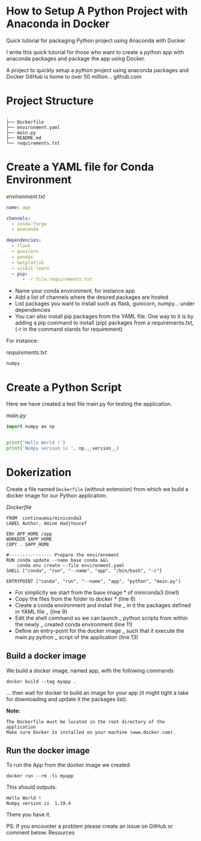 # How to Setup A Python Project with Anaconda in Docker

Quick tutorial for packaging Python project using Anaconda with Docker

I write this quick tutorial for those who want to create a python app with anaconda packages and package the app using Docker.

A project to quickly setup a python project using anaconda packages and Docker GitHub is home to over 50 million…
github.com

# Project Structure

```
.
├── Dockerfile
├── environment.yaml
├── main.py
├── README.md
└── requirements.txt
```

# Create a YAML file for Conda Environment

_environment.txt_

```yaml
name: app

channels:
  - conda-forge
  - anaconda

dependencies:
  - flask
  - gunicorn
  - pandas
  - matplotlib
  - scikit-learn
  - pip:
      - -r file:requirements.txt
```

- Name your conda environment, for instance app
- Add a list of channels where the desired packages are hosted
- List packages you want to install such as flask, gunicorn, numpy… under dependencies
- You can also install pip packages from the YAML file. One way to it is by adding a pip command to install (pip) packages from a requirements.txt, (-r in the command stands for requirement)

For instance:

_requirements.txt_

```
numpy
```

# Create a Python Script

Here we have created a test file main.py for testing the application.

_main.py_

```python
import numpy as np


print('Hello World !')
print('Numpy version is ', np.__version__)
```

# Dokerization

Create a file named `Dockerfile` (without extension) from which we build a docker image for our Python application.

_Dockerfile_

```docker
FROM  continuumio/miniconda3
LABEL Author, Amine HadjYoucef

ENV APP_HOME /app
WORKDIR $APP_HOME
COPY . $APP_HOME

#---------------- Prepare the envirennment
RUN conda update --name base conda &&\
    conda env create --file environment.yaml
SHELL ["conda", "run", "--name", "app", "/bin/bash", "-c"]

ENTRYPOINT ["conda", "run", "--name", "app", "python", "main.py"]
```

- For simplicity we start from the base image \* of miniconda3 (line1)
- Copy the files from the folder to docker \* (line 6)
- Create a conda environment and install the _ in it the packages defined in YAML file _ (line 9)
- Edit the shell command so we can launch _ python scripts from within the newly _ created conda environment (line 11)
- Define an entry-point for the docker image _ such that it execute the main.py python _ script of the application (line 13)

## Build a docker image

We build a docker image, named app, with the following commands

    docker build --tag myapp .

… then wait for docker to build an image for your app (it might tight a take for downloading and update it the packages list).

**Note:**

    The Dockerfile must be located in the root directory of the application
    Make sure Docker is installed on your machine (www.docker.com).

## Run the docker image

To run the App from the docker image we created

    docker run --rm -ti myapp

This should outputs:

    Hello World !
    Numpy version is  1.19.4

There you have it.

PS: If you encounter a problem please create an issue on GitHub or comment below.
Resources
